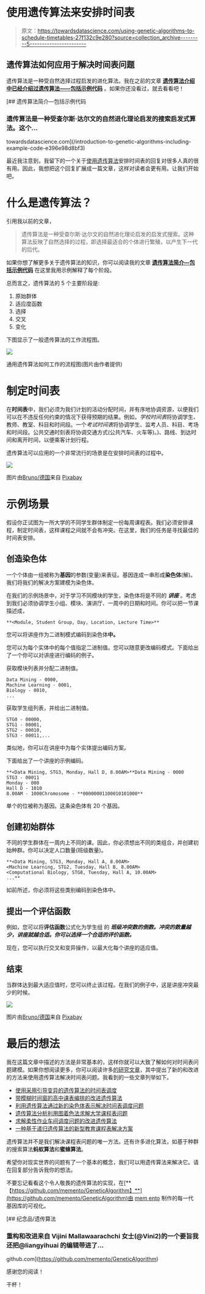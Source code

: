 # 使用遗传算法来安排时间表

> 原文：<https://towardsdatascience.com/using-genetic-algorithms-to-schedule-timetables-27f132c9e280?source=collection_archive---------5----------------------->

## 遗传算法如何应用于解决时间表问题

遗传算法是一种受自然选择过程启发的进化算法。我在之前的文章 [**遗传算法介绍中已经介绍过遗传算法——包括示例代码**](/introduction-to-genetic-algorithms-including-example-code-e396e98d8bf3) 。如果你还没看过，就去看看吧！

[](/introduction-to-genetic-algorithms-including-example-code-e396e98d8bf3) [## 遗传算法简介—包括示例代码

### 遗传算法是一种受查尔斯·达尔文的自然进化理论启发的搜索启发式算法。这个…

towardsdatascience.com](/introduction-to-genetic-algorithms-including-example-code-e396e98d8bf3) 

最近我注意到，我留下的一个关于[使用遗传算法](https://medium.com/@vijinimallawaarachchi/time-table-scheduling-2207ca593b4d)安排时间表的回复对很多人真的很有用。因此，我想把这个回复扩展成一篇文章，这样对读者会更有用。让我们开始吧。

# 什么是遗传算法？

引用我以前的文章，

> 遗传算法是一种受查尔斯·达尔文的自然进化理论启发的启发式搜索。这种算法反映了自然选择的过程，即选择最适合的个体进行繁殖，以产生下一代的后代。

如果你想了解更多关于遗传算法的知识，你可以阅读我的文章 [**遗传算法简介—包括示例代码**](/introduction-to-genetic-algorithms-including-example-code-e396e98d8bf3) 在这里我用示例解释了每个阶段。

总而言之，遗传算法的 5 个主要阶段是:

1.  原始群体
2.  适应度函数
3.  选择
4.  交叉
5.  变化

下图显示了一般遗传算法的工作流程图。

![](img/6eaf26cc77242dd03a75edfb05690435.png)

通用遗传算法如何工作的流程图(图片由作者提供)

# 制定时间表

在**时间表**中，我们必须为我们计划的活动分配时间，并有序地协调资源，以便我们可以在不违反任何约束的情况下获得预期的结果。例如，*学校时间表*将协调学生、教师、教室、科目和时间段。一个*考试时间表*将协调学生、监考人员、科目、考场和时间段。公共交通时刻表将协调交通方式(公共汽车、火车等)。)、路线、到达时间和离开时间，以便乘客计划行程。

遗传算法可以应用的一个非常流行的场景是在安排时间表的过程中。

![](img/90f44015452307befd75462470724387.png)

图片由[Bruno/德国](https://pixabay.com/users/Bru-nO-1161770/?utm_source=link-attribution&utm_medium=referral&utm_campaign=image&utm_content=3665090)来自 [Pixabay](https://pixabay.com/?utm_source=link-attribution&utm_medium=referral&utm_campaign=image&utm_content=3665090)

# 示例场景

假设你正试图为一所大学的不同学生群体制定一份每周课程表。我们必须安排课程，制定时间表，这样课程之间就不会有冲突。在这里，我们的任务是寻找最佳的时间表安排。

## 创造染色体

一个个体由一组被称为**基因**的参数(变量)来表征。基因连成一串形成**染色体**(解)。我们将我们的解决方案建模为染色体。

在我们的示例场景中，对于学习不同模块的学生，染色体将是不同的 ***讲座*** 。考虑到我们必须协调学生小组、模块、演讲厅、一周中的日期和时间。你可以把一节课描述成，

```
**<Module, Student Group, Day, Location, Lecture Time>**
```

您可以将讲座作为二进制模式编码到染色体**中。**

您可以为每个实体中的每个值指定二进制值。您可以随意更改编码模式。下面给出了一个你可以对讲座进行编码的例子。

获取模块列表并分配二进制值。

```
Data Mining - 0000,
Machine Learning - 0001,
Biology - 0010,
...
```

获取学生组列表，并给出二进制值。

```
STG0 - 00000, 
STG1 - 00001, 
STG2 - 00010, 
STG3 - 00011,...
```

类似地，你可以在讲座中为每个实体提出编码方案。

下面给出了一个讲座的示例编码。

```
**<Data Mining, STG3, Monday, Hall D, 8.00AM>**Data Mining - 0000
STG3 - 00011
Monday - 000
Hall D - 1010
8.00AM - 1000Chromosome - **00000001100010101000**
```

单个的位被称为基因。这条染色体有 20 个基因。

## 创建初始群体

不同的学生群体在一周内上不同的课。因此，你必须想出不同的类组合，并创建初始种群。你可以决定人口数量(班级数量)。

```
**<Data Mining, STG3, Monday, Hall A, 8.00AM>
<Machine Learning, STG2, Tuesday, Hall B, 8.00AM>
<Computational Biology, STG8, Tuesday, Hall A, 10.00AM>
...**
```

如前所述，你必须将这些类别编码到染色体中。

## 提出一个评估函数

例如，您可以将**评估函数**公式化为学生组 的 ***班级冲突数的倒数。冲突的数量越少，讲座就越合适。你可以选择一个合适的评价函数。***

现在，您可以执行交叉和变异操作，以最大化每个讲座的适应值。

## 结束

当群体达到最大适应值时，您可以终止该过程。在我们的例子中，这是讲座冲突最少的时候。

![](img/bd7b238712354b172b19efaeb18497f2.png)

图片由[Bruno/德国](https://pixabay.com/users/Bru-nO-1161770/?utm_source=link-attribution&utm_medium=referral&utm_campaign=image&utm_content=3665089)来自 [Pixabay](https://pixabay.com/?utm_source=link-attribution&utm_medium=referral&utm_campaign=image&utm_content=3665089)

# 最后的想法

我在这篇文章中描述的方法是非常基本的，这样你就可以大致了解如何对时间表问题建模。如果你想阅读更多，你可以阅读许多[的研究文章](https://scholar.google.com.au/scholar?q=timetable+scheduling+genetic+algorithms&hl=en&as_sdt=0%2C5&as_ylo=2010&as_yhi=)，其中提出了新的和改进的方法来使用遗传算法解决时间表问题。我看到的一些文章列举如下。

*   [使用采用引导变异的遗传算法的时间表调度](https://ieeexplore.ieee.org/abstract/document/5705788)
*   [带模糊时间窗的高中课表编排的改进遗传算法](https://ieeexplore.ieee.org/abstract/document/8304115)
*   [利用遗传算法通过新的染色体表示解决时间表调度问题](https://ieeexplore.ieee.org/abstract/document/7159319)
*   [遗传算法分析利用图着色法求解大学课程表问题](https://www.sciencedirect.com/science/article/pii/S1877050918313024)
*   [求解柔性作业车间调度问题的改进遗传算法](https://ieeexplore.ieee.org/abstract/document/7120576)
*   [一种基于递归遗传算法的新型教育课程表解决方案](https://ieeexplore.ieee.org/abstract/document/7435955)

遗传算法并不是我们解决课程表问题的唯一方法。还有许多进化算法，如基于种群的搜索算法**蚂蚁算法**和**蜜蜂算法**。

希望你对现实世界的问题有了一个基本的概念，我们可以用遗传算法来解决它。请在回复部分告诉我你的想法。

不要忘记看看这个令人敬畏的遗传算法的实现，在[**【https://github.com/memento/GeneticAlgorithm】**](https://github.com/memento/GeneticAlgorithm)由 [mem ento](https://medium.com/u/93477f57305f?source=post_page-----27f132c9e280--------------------------------) 制作的每一代基因库的可视化。

[](https://github.com/memento/GeneticAlgorithm) [## 纪念品/遗传算法

### 重构和改进来自 Vijini Mallawaarachchi 女士(@Vini2)的一个要旨我还把@liangyihuai 的编辑带进了…

github.com](https://github.com/memento/GeneticAlgorithm) 

感谢您的阅读！

干杯！